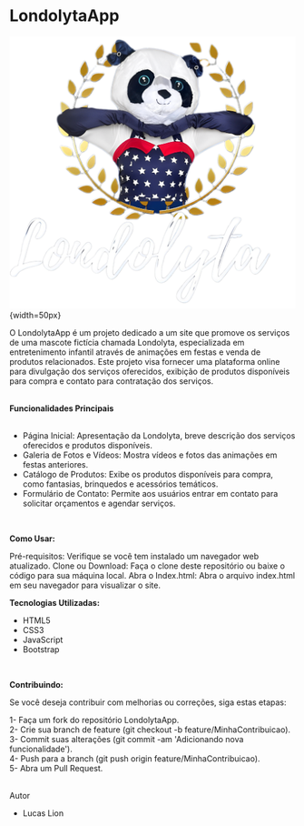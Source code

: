 # LondolytaApp

![Londolyta Logo](./londolyta/images/londolyta-icon.png){width=50px}

O LondolytaApp é um projeto dedicado a um site que promove os serviços de uma mascote fictícia chamada Londolyta, especializada em entretenimento infantil através de animações em festas e venda de produtos relacionados. Este projeto visa fornecer uma plataforma online para divulgação dos serviços oferecidos, exibição de produtos disponíveis para compra e contato para contratação dos serviços.

<br>
<strong>Funcionalidades Principais</strong> <br> <br>

- Página Inicial: Apresentação da Londolyta, breve descrição dos serviços oferecidos e produtos disponíveis.
- Galeria de Fotos e Vídeos: Mostra vídeos e fotos das animações em festas anteriores.
- Catálogo de Produtos: Exibe os produtos disponíveis para compra, como fantasias, brinquedos e acessórios temáticos.
- Formulário de Contato: Permite aos usuários entrar em contato para solicitar orçamentos e agendar serviços.
<br>

<strong>Como Usar:</strong>
<br>

Pré-requisitos: Verifique se você tem instalado um navegador web atualizado.
Clone ou Download: Faça o clone deste repositório ou baixe o código para sua máquina local.
Abra o Index.html: Abra o arquivo index.html em seu navegador para visualizar o site.
<br>

<strong>Tecnologias Utilizadas:</strong> <br>

- HTML5
- CSS3
- JavaScript
- Bootstrap 
<br>

<strong>Contribuindo:</strong> <br>

Se você deseja contribuir com melhorias ou correções, siga estas etapas: <br>

1- Faça um fork do repositório LondolytaApp. <br>
2- Crie sua branch de feature (git checkout -b feature/MinhaContribuicao). <br>
3- Commit suas alterações (git commit -am 'Adicionando nova funcionalidade'). <br>
4- Push para a branch (git push origin feature/MinhaContribuicao). <br>
5- Abra um Pull Request. <br>
<br>

Autor <br>

- Lucas Lion 
